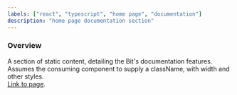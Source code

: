 ```yaml
---
labels: ["react", "typescript", "home page", "documentation"]
description: "home page documentation section"
---
```


### Overview

A section of static content, detailing the Bit's documentation features.  
Assumes the consuming component to supply a className, with width and other styles.  
[Link to page](https://bit.dev).
